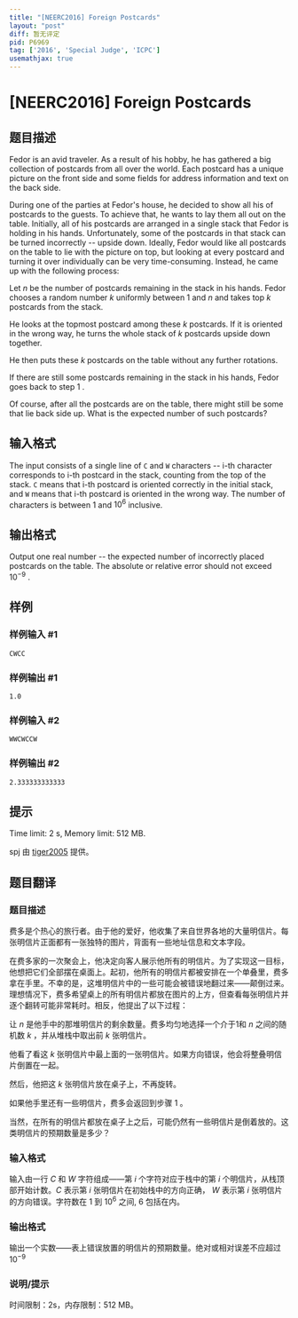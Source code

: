 ```yaml
---
title: "[NEERC2016] Foreign Postcards"
layout: "post"
diff: 暂无评定
pid: P6969
tag: ['2016', 'Special Judge', 'ICPC']
usemathjax: true
---
```


# [NEERC2016] Foreign Postcards
## 题目描述



Fedor is an avid traveler. As a result of his hobby, he has gathered a big collection of postcards from all over the world. Each postcard has a unique picture on the front side and some fields for address information and text on the back side.

During one of the parties at Fedor's house, he decided to show all his of postcards to the guests. To achieve that, he wants to lay them all out on the table. Initially, all of his postcards are arranged in a single stack that Fedor is holding in his hands. Unfortunately, some of the postcards in that stack can be turned incorrectly -- upside down. Ideally, Fedor would like all postcards on the table to lie with the picture on top, but looking at every postcard and turning it over individually can be very time-consuming. Instead, he came up with the following process:

Let $n$ be the number of postcards remaining in the stack in his hands. Fedor chooses a random number $k$ uniformly between $1$ and $n$ and takes top $k$ postcards from the stack.

He looks at the topmost postcard among these $k$ postcards. If it is oriented in the wrong way, he turns the whole stack of $k$ postcards upside down together.

He then puts these $k$ postcards on the table without any further rotations.

If there are still some postcards remaining in the stack in his hands, Fedor goes back to step $1$ .

Of course, after all the postcards are on the table, there might still be some that lie back side up. What is the expected number of such postcards?


## 输入格式



The input consists of a single line of `C` and `W` characters -- i-th character corresponds to i-th postcard in the stack, counting from the top of the stack. `C` means that i-th postcard is oriented correctly in the initial stack, and `W` means that i-th postcard is oriented in the wrong way. The number of characters is between $1$ and $10^{6}$ inclusive.


## 输出格式



Output one real number -- the expected number of incorrectly placed postcards on the table. The absolute or relative error should not exceed $10^{−9}$ .


## 样例

### 样例输入 #1
```
CWCC

```
### 样例输出 #1
```
1.0

```
### 样例输入 #2
```
WWCWCCW

```
### 样例输出 #2
```
2.333333333333

```
## 提示

Time limit: 2 s, Memory limit: 512 MB. 

spj 由 [tiger2005](https://www.luogu.com.cn/user/60864) 提供。
## 题目翻译

### 题目描述
费多是个热心的旅行者。由于他的爱好，他收集了来自世界各地的大量明信片。每张明信片正面都有一张独特的图片，背面有一些地址信息和文本字段。

在费多家的一次聚会上，他决定向客人展示他所有的明信片。为了实现这一目标，他想把它们全部摆在桌面上。起初，他所有的明信片都被安排在一个单叠里，费多拿在手里。不幸的是，这堆明信片中的一些可能会被错误地翻过来——颠倒过来。理想情况下，费多希望桌上的所有明信片都放在图片的上方，但查看每张明信片并逐个翻转可能非常耗时。相反，他提出了以下过程：

让 $n$ 是他手中的那堆明信片的剩余数量。费多均匀地选择一个介于1和 $n$ 之间的随机数 $k$ ，并从堆栈中取出前 $k$ 张明信片。

他看了看这 $k$ 张明信片中最上面的一张明信片。如果方向错误，他会将整叠明信片倒置在一起。

然后，他把这 $k$ 张明信片放在桌子上，不再旋转。

如果他手里还有一些明信片，费多会返回到步骤 $1$ 。

当然，在所有的明信片都放在桌子上之后，可能仍然有一些明信片是倒着放的。这类明信片的预期数量是多少？
### 输入格式
输入由一行 $C$ 和 $W$ 字符组成——第 $i$ 个字符对应于栈中的第 $i$ 个明信片，从栈顶部开始计数。$C$ 表示第 $i$ 张明信片在初始栈中的方向正确， $W$ 表示第 $i$ 张明信片的方向错误。字符数在 $1$ 到 $10^{6}$ 之间, $6$ 包括在内。
### 输出格式
输出一个实数——表上错误放置的明信片的预期数量。绝对或相对误差不应超过 $10^{−9}$
### 说明/提示
时间限制：2s，内存限制：512 MB。
